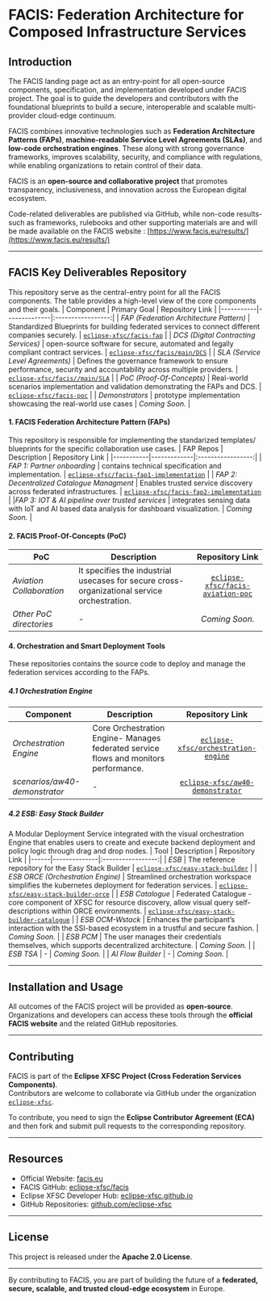 # FACIS: Federation Architecture for Composed Infrastructure Services

## Introduction  
The FACIS landing page act as an entry-point for all open-source components, specification, and implementation developed under FACIS project. The goal is to guide the developers and contributors with the foundational blueprints to build a secure, interoperable and scalable multi-provider cloud-edge continuum. 

FACIS combines innovative technologies such as **Federation Architecture Patterns (FAPs)**, **machine-readable Service Level Agreements (SLAs)**, and **low-code orchestration engines**. These along with strong governance frameworks, improves scalability, security, and compliance with regulations, while enabling organizations to retain control of their data. 

 FACIS is an **open-source and collaborative project** that promotes transparency, inclusiveness, and innovation across the European digital ecosystem. 

Code-related deliverables are published via GitHub, while non-code results- such as frameworks, rulebooks and other supporting materials are and will be made available on the FACIS website : [https://www.facis.eu/results/](https://www.facis.eu/results/)

---

## FACIS Key Deliverables Repository
This repository serve as the central-entry point for all the FACIS components. The table provides a high-level view of the core components and their goals.
| Component | Primary Goal | Repository Link |
|-----------|--------------|:-----------------:|
| *FAP (Federation Architecture Pattern)* | Standardized Blueprints for building federated services to connect different companies securely. | [`eclipse-xfsc/facis-fap`](https://github.com/eclipse-xfsc/facis-fap) |
| *DCS (Digital Contracting Services)* | open-source software for secure, automated and legally compliant contract services. | [`eclipse-xfsc/facis/main/DCS`](https://github.com/eclipse-xfsc/facis/tree/main/DCS) |
| *SLA (Service Level Agreements)* | Defines the governance framework to ensure performance, security and accountability across multiple providers. | [`eclipse-xfsc/facis//main/SLA`](https://github.com/eclipse-xfsc/facis/tree/main/SLA) |
| *PoC (Proof-Of-Concepts)* | Real-world scenarios implementation and validation demonstrating the FAPs and DCS. | [`eclipse-xfsc/facis-poc`](https://github.com/eclipse-xfsc/facis-poc) |
| *Demonstrators* | prototype implementation showcasing the real-world use cases | *Coming Soon.* |


#### 1. FACIS Federation Architecture Pattern (FAPs) 
This repository is responsible for implementing the standarized templates/ blueprints for the specific collaboration use cases.
| FAP Repos | Description | Repository Link |
|-----------|-------------|:-----------------:|
| *FAP 1: Partner onboarding* | contains technical specification and implementation. | [`eclipse-xfsc/facis-fap1-implementation`](https://github.com/eclipse-xfsc/facis-fap1-implementation) |
| *FAP 2: Decentralized Catalogue Managment* | Enables trusted service discovery across federated infrastructures. | [`eclipse-xfsc/facis-fap2-implementation`](https://github.com/eclipse-xfsc/facis-fap2-implementation) |
|*FAP 3: IOT & AI pipeline over trusted services* | integrates sensing data with IoT and AI based data analysis for dashboard visualization. | *Coming Soon.* |

#### 2. FACIS Proof-Of-Concepts (PoC) 
| PoC | Description | Repository Link |
|-----|-------------|:-----------------:|
| *Aviation Collaboration* | It specifies the industrial usecases for secure cross-organizational service orchestration. | [`eclipse-xfsc/facis-aviation-poc`](https://github.com/eclipse-xfsc/facis-aviation-poc) |
| *Other PoC directories* | - | *Coming Soon.*|


#### 4. Orchestration and Smart Deployment Tools
These repositories contains the source code to deploy and manage the federation services according to the FAPs.

##### 4.1 Orchestration Engine 
| Component | Description | Repository Link |
|-----------|-------------|:-----------------:|
| *Orchestration Engine* | Core Orchestration Engine- Manages federated service flows and monitors performance. | [`eclipse-xfsc/orchestration-engine`](https://github.com/eclipse-xfsc/orchestration-engine) |
| *scenarios/aw40-demonstrator* | - | [`eclipse-xfsc/aw40-demonstrator`](https://github.com/eclipse-xfsc/aw40-demonstrator) |

##### 4.2 ESB: Easy Stack Builder 
A Modular Deployment Service integrated with the visual orchestration Engine that enables users to create and execute backend deployment and policy logic through drag and drop nodes.
| Tool | Description | Repository Link |
|------|--------------|:-----------------:|
| *ESB* | The reference repository for the Easy Stack Builder | [`eclipse-xfsc/easy-stack-builder`](https://github.com/eclipse-xfsc/easy-stack-builder) |
| *ESB ORCE (Orchestration Engine)* | Streamlined orchestration workspace simplifies the kubernetes deployment for federation services. | [`eclipse-xfsc/easy-stack-builder-orce`](https://github.com/eclipse-xfsc/easy-stack-builder-orce) |
| *ESB Catalogue* | Federated Catalogue - core component of XFSC for resource discovery, allow visual query self-descriptions within ORCE environments.  | [`eclipse-xfsc/easy-stack-builder-catalogue`](https://github.com/eclipse-xfsc/easy-stack-builder-catalogue) |
| *ESB OCM-Wstack* | Enhances the participant’s interaction with the SSI-based ecosystem in a trustful and secure fashion. | *Coming Soon.* |
| *ESB PCM* | The user manages their credentials themselves, which supports decentralized architecture. | *Coming Soon.* |
| *ESB TSA* | - | *Coming Soon.* |
| *AI Flow Builder* | - | *Coming Soon.* |



---

## Installation and Usage  
All outcomes of the FACIS project will be provided as **open-source**. Organizations and developers can access these tools through the **official FACIS website** and the related GitHub repositories.  

---

## Contributing  
FACIS is part of the **Eclipse XFSC Project (Cross Federation Services Components)**.  
Contributors are welcome to collaborate via GitHub under the organization [`eclipse-xfsc`](https://github.com/eclipse-xfsc).  

To contribute, you need to sign the **Eclipse Contributor Agreement (ECA)** and then fork and submit pull requests to the corresponding repository.  

---

## Resources  
- Official Website: [facis.eu](https://www.facis.eu)
- FACIS GitHub:  [eclipse-xfsc/facis](https://github.com/eclipse-xfsc/facis)
- Eclipse XFSC Developer Hub: [eclipse-xfsc.github.io](https://eclipse-xfsc.github.io/landingpage/)  
- GitHub Repositories: [github.com/eclipse-xfsc](https://github.com/eclipse-xfsc)  

---

## License  
This project is released under the **Apache 2.0 License**.  

---

By contributing to FACIS, you are part of building the future of a **federated, secure, scalable, and trusted cloud-edge ecosystem** in Europe.  
